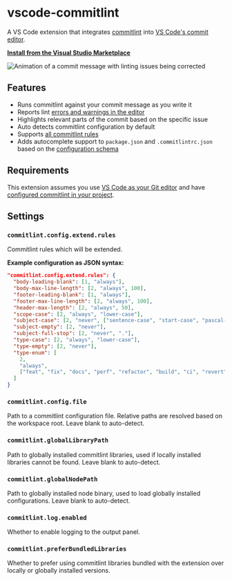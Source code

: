 # vscode-commitlint

A VS Code extension that integrates [commitlint](https://github.com/conventional-changelog/commitlint) into [VS Code's commit editor](https://code.visualstudio.com/docs/editor/versioncontrol#_vs-code-as-git-editor).

**[Install from the Visual Studio Marketplace](https://marketplace.visualstudio.com/items?itemName=joshbolduc.commitlint)**

![Animation of a commit message with linting issues being corrected](images/vscode-commitlint.png)

## Features

- Runs commitlint against your commit message as you write it
- Reports lint [errors and warnings in the editor](https://code.visualstudio.com/docs/editor/editingevolved#_errors-warnings)
- Highlights relevant parts of the commit based on the specific issue
- Auto detects commitlint configuration by default
- Supports [all commitlint rules](https://commitlint.js.org/#/reference-rules?id=available-rules)
- Adds autocomplete support to `package.json` and `.commitlintrc.json` based on the [configuration schema](https://json.schemastore.org/commitlintrc.json)

## Requirements

This extension assumes you use [VS Code as your Git editor](https://code.visualstudio.com/docs/editor/versioncontrol#_vs-code-as-git-editor) and have [configured commitlint in your project](https://commitlint.js.org/#/?id=getting-started).

## Settings

### `commitlint.config.extend.rules`

Commitlint rules which will be extended.

**Example configuration as JSON syntax:**

```json
"commitlint.config.extend.rules": {
  "body-leading-blank": [1, "always"],
  "body-max-line-length": [2, "always", 100],
  "footer-leading-blank": [1, "always"],
  "footer-max-line-length": [2, "always", 100],
  "header-max-length": [2, "always", 50],
  "scope-case": [2, "always", "lower-case"],
  "subject-case": [2, "never", ["sentence-case", "start-case", "pascal-case", "upper-case"]],
  "subject-empty": [2, "never"],
  "subject-full-stop": [2, "never", "."],
  "type-case": [2, "always", "lower-case"],
  "type-empty": [2, "never"],
  "type-enum": [
    2,
    "always",
    ["feat", "fix", "docs", "perf", "refactor", "build", "ci", "revert", "style", "test", "chore"]
  ]
}
```

### `commitlint.config.file`

Path to a commitlint configuration file. Relative paths are resolved based on the workspace root. Leave blank to auto-detect.

### `commitlint.globalLibraryPath`

Path to globally installed commitlint libraries, used if locally installed libraries cannot be found. Leave blank to auto-detect.

### `commitlint.globalNodePath`

Path to globally installed node binary, used to load globally installed configurations. Leave blank to auto-detect.

### `commitlint.log.enabled`

Whether to enable logging to the output panel.

### `commitlint.preferBundledLibraries`

Whether to prefer using commitlint libraries bundled with the extension over locally or globally installed versions.
